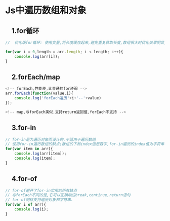Js中遍历数组和对象
========

&nbsp;&nbsp;&nbsp;&nbsp;1.for循环
-----

```javascript
//  优化版for循环: 使用变量,将长度缓存起来,避免重复获取长度,数组很大时优化效果明显,相比与普通for循环 ;

for(var i = 0,length = arr.length; i < length; i++){
    console.log(arr[i]);
}
```

&nbsp;&nbsp;&nbsp;&nbsp;2.forEach/map
-----

```javascript
<!-- forEach,性能差,比普通的for还弱 -->
arr.forEach(function(value,i){
    console.log('forEach遍历'+i+'--'+value)
});

<!-- map,与forEach类似,支持return返回值,forEach不支持 -->
```

&nbsp;&nbsp;&nbsp;&nbsp;3.for-in
-----

```javascript
// for-in是为遍历对象而设计的,不适用于遍历数组
// 使用for-in遍历数组的缺点;数组的下标index值是数字,for-in遍历的index值为字符串.
for(var item in arr){
    console.log(arr[item]);
    console.log(item);
}
```

&nbsp;&nbsp;&nbsp;&nbsp;4.for-of
-----

```javascript
// for-of避开了for-in实用的所有缺点  
// 与forEach不同的是,它可以正确响应break,continue,return语句
// for-of同样支持遍历对象和字符串.
for(var i of arr){
    console.log(i);
}
```